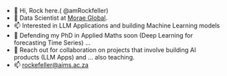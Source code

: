 - 👋 Hi, Rock here.( @amRockfeller)
- 👀 Data Scientist at [Morae Global](https://www.moraeglobal.com/).
- 📫 Interested in LLM Applications and building Machine Learning models
- 🌱 Defending my PhD in Applied Maths soon (Deep Learning for forecasting Time Series) ...
- 💞️ Reach out for collaboration on projects that  involve building AI products (LLM Apps) and ... also teaching.
- 📫 rockefeller@aims.ac.za

<!---
rock-feller/rock-feller is a ✨ special ✨ repository because its `README.md` (this file) appears on your GitHub profile.
You can click the Preview link to take a look at your changes.
--->
